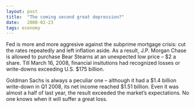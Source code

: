 ```yaml
---
layout: post
title:  "The coming second great depression?"
date:   2008-02-23
tags: economy
---
```

Fed is more and more aggresive against the subprime mortgage crisis: cut the rates repeatedly and left inflation aside. As a result, J.P. Morgan Chase is allowed to purchase Bear Stearns at an unexpected low price – $2 a share. Till March 16, 2008, financial insitutions had recognized  losses or write-downs exceeding U.S. $175 billion.
 
Goldman Sachs is always a peculiar one – although it had a $1.4 billion write-down in Q1 2008, its net income reached $1.51 billion. Even it was almost a half of last year, the result exceeded the market’s expectations. No one knows when it will suffer a great loss.
